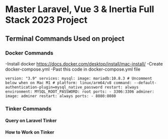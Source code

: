 #  Master Laravel, Vue 3 & Inertia Full Stack 2023 Project
## Terminal Commands Used on project
### Docker Commands
-Install docker https://docs.docker.com/desktop/install/mac-install/
-Create docker-compose.yml
-Past this code in docker-compose.yml file 

`version: "3.9"
services:
  mysql:
    image: mariadb:10.8.3
    # Uncomment below when on Mac M1
    # platform: linux/arm64/v8
    command: --default-authentication-plugin=mysql_native_password
    restart: always
    environment:
      MYSQL_ROOT_PASSWORD: root
    ports:
      - 3306:3306
  adminer:
    image: adminer
    restart: always
    ports:
      - 8080:8080`
      
### Tinker Commands
#### Query on Laravel Tinker 
#### How to Work on Tinker
